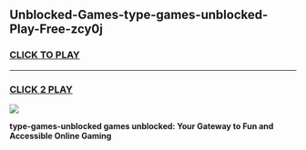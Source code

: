 
## Unblocked-Games-type-games-unblocked-Play-Free-zcy0j
<h3>
<a href="https://premium76.site?title=type-games-unblocked&ref=18A">CLICK TO PLAY</a></h3>
<hr>

<h3>
<a href="https://premium76.site?title=type-games-unblocked&ref=18A">CLICK 2 PLAY</a>
  
</h3>

<a href="https://premium76.site?title=type-games-unblocked&ref=18A"><img src="https://clearcache.store/games.png"></a>


**type-games-unblocked games unblocked: Your Gateway to Fun and Accessible Online Gaming**
